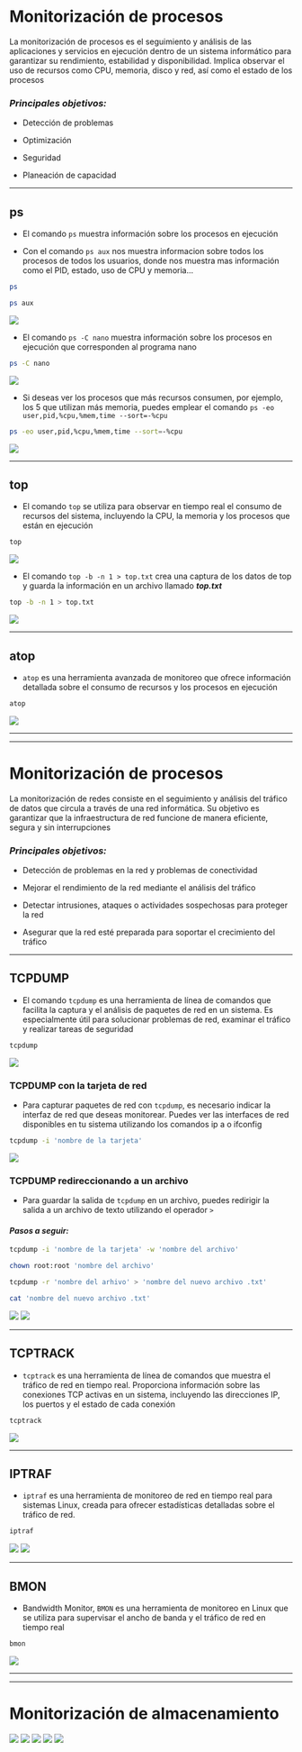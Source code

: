 # Monitorización de procesos

La monitorización de procesos es el seguimiento y análisis de las aplicaciones y servicios en ejecución dentro de un sistema informático para garantizar su rendimiento, estabilidad y disponibilidad. Implica observar el uso de recursos como CPU, memoria, disco y red, así como el estado de los procesos 

### *Principales objetivos:*

- Detección de problemas

- Optimización

- Seguridad

- Planeación de capacidad

---
## ps

- El comando `ps` muestra información sobre los procesos en ejecución

- Con el comando `ps aux` nos muestra informacion sobre todos los procesos de todos los usuarios, donde nos muestra mas información como el PID, estado, uso de CPU y memoria...

```bash
ps
```

```bash
ps aux
```
![](/img/herramientas/1.png)

- El comando `ps -C nano` muestra información sobre los procesos en ejecución que corresponden al programa nano
```bash
ps -C nano
```
![](/img/herramientas/2.png)

- Si deseas ver los procesos que más recursos consumen, por ejemplo, los 5 que utilizan más memoria, puedes emplear el comando `ps -eo user,pid,%cpu,%mem,time --sort=-%cpu`
```bash
ps -eo user,pid,%cpu,%mem,time --sort=-%cpu
```
![](/img/herramientas/3.png)

---

## top
- El comando `top` se utiliza para observar en tiempo real el consumo de recursos del sistema, incluyendo la CPU, la memoria y los procesos que están en ejecución
```bash
top
```
![](/img/herramientas/4.png)

- El comando `top -b -n 1 > top.txt` crea una captura de los datos de top y guarda la información en un archivo llamado ***top.txt***
```bash
top -b -n 1 > top.txt
```
![](/img/herramientas/5.png)

---

## atop
- `atop` es una herramienta avanzada de monitoreo que ofrece información detallada sobre el consumo de recursos y los procesos en ejecución
```bash
atop
```
![](/img/herramientas/6.png)

---
---

# Monitorización de procesos

La monitorización de redes consiste en el seguimiento y análisis del tráfico de datos que circula a través de una red informática. Su objetivo es garantizar que la infraestructura de red funcione de manera eficiente, segura y sin interrupciones

### *Principales objetivos:*

- Detección de problemas en la red y problemas de conectividad

- Mejorar el rendimiento de la red mediante el análisis del tráfico 

- Detectar intrusiones, ataques o actividades sospechosas para proteger la red

- Asegurar que la red esté preparada para soportar el crecimiento del tráfico

---

## TCPDUMP

- El comando `tcpdump` es una herramienta de línea de comandos que facilita la captura y el análisis de paquetes de red en un sistema. Es especialmente útil para solucionar problemas de red, examinar el tráfico y realizar tareas de seguridad
```bash
tcpdump
```
![](/img/herramientas/7.png)

### TCPDUMP con la tarjeta de red
- Para capturar paquetes de red con `tcpdump`, es necesario indicar la interfaz de red que deseas monitorear. Puedes ver las interfaces de red disponibles en tu sistema utilizando los comandos ip a o ifconfig

```bash
tcpdump -i 'nombre de la tarjeta'
```
![](/img/herramientas/8.png)

### TCPDUMP redireccionando a un archivo
- Para guardar la salida de `tcpdump` en un archivo, puedes redirigir la salida a un archivo de texto utilizando el operador `>`

#### ***Pasos a seguir:***
```bash
tcpdump -i 'nombre de la tarjeta' -w 'nombre del archivo'
```
```bash
chown root:root 'nombre del archivo'
```
```bash
tcpdump -r 'nombre del arhivo' > 'nombre del nuevo archivo .txt'
```
```bash
cat 'nombre del nuevo archivo .txt'
```
![](/img/herramientas/9.png)
![](/img/herramientas/10.png)

---

## TCPTRACK
- `tcptrack` es una herramienta de línea de comandos que muestra el tráfico de red en tiempo real. Proporciona información sobre las conexiones TCP activas en un sistema, incluyendo las direcciones IP, los puertos y el estado de cada conexión
```bash
tcptrack
```
![](/img/herramientas/11.png)

---

## IPTRAF
- `iptraf` es una herramienta de monitoreo de red en tiempo real para sistemas Linux, creada para ofrecer estadísticas detalladas sobre el tráfico de red.
```bash
iptraf
```
![](/img/herramientas/12.png)
![](/img/herramientas/13.png)

---

## BMON
- Bandwidth Monitor, `BMON` es una herramienta de monitoreo en Linux que se utiliza para supervisar el ancho de banda y el tráfico de red en tiempo real
```bash
bmon
``` 
![](/img/herramientas/14.png)

---
---

# Monitorización de almacenamiento

![](/img/herramientas/15.png)
![](/img/herramientas/16.png)
![](/img/herramientas/17.png)
![](/img/herramientas/18.png)
![](/img/herramientas/19.png)


